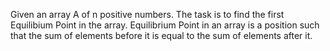 Given an array A of n positive numbers. The task is to find the first Equilibium Point in the array. 
Equilibrium Point in an array is a position such that the sum of elements before it is equal to the sum of elements after it.